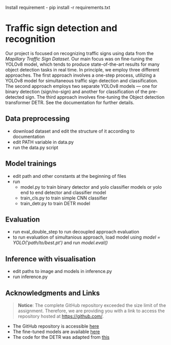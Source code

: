 Install requirement - pip install -r requirements.txt
# Traffic sign detection and recognition

Our project is focused on recognizing traffic signs using data from the *Mapillary Traffic Sign Dataset*. Our main focus was on fine-tuning the YOLOv8 model, which tends to produce state-of-the-art results for many object detection tasks in real time. In principle, we employ three different approaches. The first approach involves a one-step process, utilizing a YOLOv8 model for simultaneous traffic sign detection and classification. The second approach employs two separate YOLOv8 models — one for binary detection (sign/no-sign) and another for classification of the pre-detected sign. The third approach involves fine-tuning the Object detection transformer DETR. See the documentation for further details.

## Data preprocessing 
- download dataset and edit the structure of it according to documentation
- edit PATH variable in data.py
- run the data.py script
  
## Model trainings 
- edit path and other constants at the beginning of files
- run 
  - model.py to train binary detector and yolo classifier models or yolo end to end detector and classifier model
  - train_cls.py to train simple CNN classifier
  - train_detr.py to train DETR model

## Evaluation
- run eval_double_step to run decoupled approach evaluation
- to run evaluation of simultanious approach, load model using *model = YOLO('path/to/best.pt')* and run *model.eval()*

## Inference with visualisation
- edit paths to image and models in inference.py
- run inference.py

## Acknowledgments and Links
> **Notice**: The complete GitHub repository exceeded the size limit of the assignment. Therefore, we are providing you with a link to access the repository hosted at https://github.com/.

- The GitHub repository is accessible [here](https://github.com/vtlustos/pova-traffic-sign-recognition.git)
- The fine-tuned models are available [here](https://huggingface.co/jkot/pova-traffic-sign-recognition-models)
- The code for the DETR was adapted from [this](https://colab.research.google.com/github/woctezuma/finetune-detr/blob/master/finetune_detr.ipynb)
